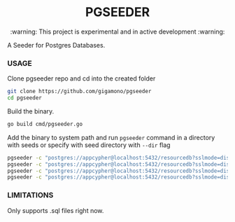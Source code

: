 <h1 align="center">PGSEEDER</h1>

<p align="center">
:warning:  This project is experimental and in active development  :warning:
</p>

A Seeder for Postgres Databases.

### USAGE

Clone pgseeder repo and cd into the created folder

```sh
git clone https://github.com/gigamono/pgseeder
cd pgseeder
```

Build the binary.

```sh
go build cmd/pgseeder.go
```

Add the binary to system path and run `pgseeder` command in a directory with seeds or specify with seed directory with `--dir` flag

```sh
pgseeder -c "postgres://appcypher@localhost:5432/resourcedb?sslmode=disable" --add users
pgseeder -c "postgres://appcypher@localhost:5432/resourcedb?sslmode=disable" --remove users
pgseeder -c "postgres://appcypher@localhost:5432/resourcedb?sslmode=disable" --add-all -d internal/db/seeds/resource
pgseeder -c "postgres://appcypher@localhost:5432/resourcedb?sslmode=disable" --remove-all
```

### LIMITATIONS

Only supports .sql files right now.
